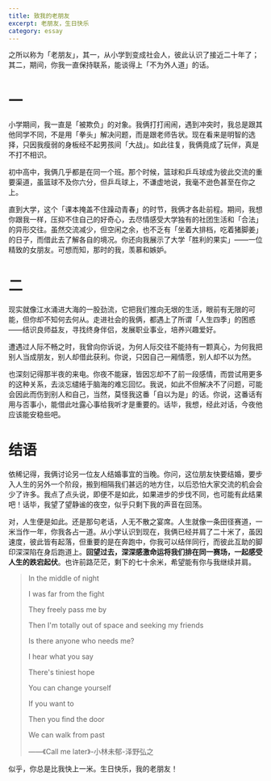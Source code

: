 ```yaml
---
title: 致我的老朋友
excerpt: 老朋友，生日快乐
category: essay
---
```


之所以称为「老朋友」，其一，从小学到变成社会人，彼此认识了接近二十年了；其二，期间，你我一直保持联系，能谈得上「不为外人道」的话。



# 一

小学期间，我一直是「被欺负」的对象。我俩打打闹闹，遇到冲突时，我总是跟其他同学不同，不是用「拳头」解决问题，而是跟老师告状。现在看来是明智的选择，只因我瘦弱的身板经不起男孩间「大战」。如此往复，我俩竟成了玩伴，真是不打不相识。

初中高中，我俩几乎都是在同一个班。那个时候，篮球和乒乓球成为彼此交流的重要渠道，虽篮球不及你六分，但乒乓球上，不谦虚地说，我毫不逊色甚至在你之上。

直到大学，这个「课本掩盖不住躁动青春」的时节，我俩才各赴前程。期间，我想你跟我一样，压抑不住自己的好奇心，去尽情感受大学独有的社团生活和「合法」的异形交往。虽然交流减少，但空闲之余，也不乏有「坐着大排档，吃着猪脚姜」的日子，而借此去了解各自的境况。你还向我展示了大学「胜利的果实」——一位精致的女朋友。可想而知，那时的我，羡慕和嫉妒。



# 二

现实就像江水涌进大海的一股劲流，它把我们推向无垠的生活，眼前有无限的可能，但你却不知何去何从。走进社会的我俩，都遇上了所谓「人生四季」的困惑——结识良师益友，寻找终身伴侣，发展职业事业，培养兴趣爱好。

遭遇过人际不畅之时，我曾向你诉说，为何人际交往不能持有一颗真心，为何我把别人当成朋友，别人却借此获利。你说，只因自己一厢情愿，别人却不以为然。

也深刻记得那半夜的来电。你夜不能寐，皆因忘却不了前一段感情，而尝试用更多的这种关系，去淡忘缱绻于脑海的难忘回忆。我说，如此不但解决不了问题，可能会因此而伤到别人和自己，当然，莫怪我这番「自以为是」的话。你说，这番话有用与否事小，能借此吐露心事给我听才是重要的。话毕，我想，经此对话，今夜他应该能安稳些吧。



# 结语

依稀记得，我俩讨论另一位友人结婚事宜的当晚。你问，这位朋友快要结婚，要步入人生的另外一个阶段，搬到相隔我们甚远的地方住，以后恐怕大家交流的机会会少了许多。我点了点头说，即便不是如此，如果进步的步伐不同，也可能有此结果吧！话毕，我望了望静谧的夜空，似乎只剩下我的声音在回荡。

对，人生便是如此。还是那句老话，人无不散之宴席。人生就像一条田径赛道，一米当作一年，你我各占一道。从小学认识到现在，我俩已经并肩了二十米了，虽因速度，彼此皆有起落，但重要的是在奔跑中，你我可以结伴同行，而彼此互助的脚印深深陷在身后跑道上。**回望过去，深深感激命运将我们排在同一赛场，一起感受人生的跌宕起伏**。也许前路茫茫，剩下的七十余米，希望能有你与我继续并肩。

> In the middle of night
>
> I was far from the fight
>
> They freely pass me by
>
> Then I'm totally out of space and seeking my friends
>
> Is there anyone who needs me?
>
> I hear what you say 
>
> There's tiniest hope
>
> You can change yourself 
>
> If you want to
>
> Then you find the door 
>
> We can walk from past
>
> ——《Call me later》-小林未郁-泽野弘之



似乎，你总是比我快上一米。生日快乐，我的老朋友！